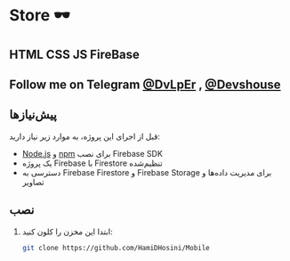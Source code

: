 # Store 🕶
## HTML CSS JS FireBase

## Follow me on Telegram [@DvLpEr](https://T.me/DvLpEr) , [@Devshouse](https://T.me/Devshouse)


## پیش‌نیازها

قبل از اجرای این پروژه، به موارد زیر نیاز دارید:

- [Node.js](https://nodejs.org/) و [npm](https://www.npmjs.com/) برای نصب Firebase SDK
- یک پروژه Firebase با Firestore تنظیم‌شده
- دسترسی به Firebase Firestore و Firebase Storage برای مدیریت داده‌ها و تصاویر

## نصب

1. ابتدا این مخزن را کلون کنید:

   ```bash
   git clone https://github.com/HamiDHosini/Mobile